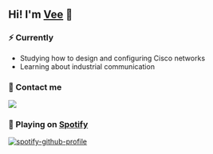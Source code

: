 
## Hi! I'm [Vee](https://discord.com/users/427476505455624193) :wave: 
  
### ⚡ Currently
- Studying how to design and configuring Cisco networks
- Learning about industrial communication

### 🍻 Contact me
<a href="https://discord.com/users/427476505455624193"><img src="https://img.shields.io/badge/Discord-5865F2?style=for-the-badge&logo=discord&logoColor=white"/><a/>


### 🎵 Playing on [Spotify](https://www.last.fm/user/VeeTheTV)
[![spotify-github-profile](https://spotify-github-profile.vercel.app/api/view?uid=18s4bz9f7vrjj7q68ks2oaqg0&cover_image=true&theme=natemoo-re&bar_color=53b14f&bar_color_cover=true)](https://spotify-github-profile.vercel.app/api/view?uid=18s4bz9f7vrjj7q68ks2oaqg0&redirect=true)
